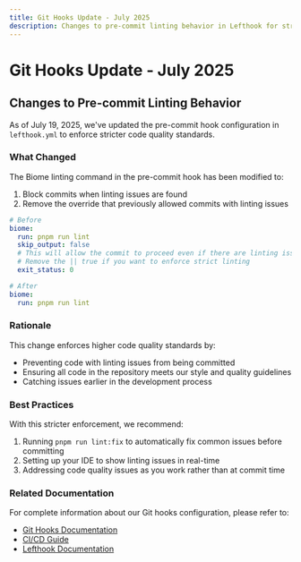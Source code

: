 ```yaml
---
title: Git Hooks Update - July 2025
description: Changes to pre-commit linting behavior in Lefthook for stricter code quality
---
```

# Git Hooks Update - July 2025

## Changes to Pre-commit Linting Behavior

As of July 19, 2025, we've updated the pre-commit hook configuration in `lefthook.yml` to enforce stricter code quality standards.

### What Changed

The Biome linting command in the pre-commit hook has been modified to:

1. Block commits when linting issues are found
2. Remove the override that previously allowed commits with linting issues

```yaml
# Before
biome:
  run: pnpm run lint
  skip_output: false
  # This will allow the commit to proceed even if there are linting issues
  # Remove the || true if you want to enforce strict linting
  exit_status: 0

# After
biome:
  run: pnpm run lint
```

### Rationale

This change enforces higher code quality standards by:

- Preventing code with linting issues from being committed
- Ensuring all code in the repository meets our style and quality guidelines
- Catching issues earlier in the development process

### Best Practices

With this stricter enforcement, we recommend:

1. Running `pnpm run lint:fix` to automatically fix common issues before committing
2. Setting up your IDE to show linting issues in real-time
3. Addressing code quality issues as you work rather than at commit time

### Related Documentation

For complete information about our Git hooks configuration, please refer to:

- [Git Hooks Documentation](./git-hooks.md)
- [CI/CD Guide](./ci-guide.md)
- [Lefthook Documentation](https://github.com/evilmartians/lefthook)
